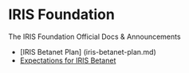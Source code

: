 # IRIS Foundation
The IRIS Foundation Official Docs &amp; Announcements
+ [IRIS Betanet Plan] (iris-betanet-plan.md)
+ [Expectations for IRIS Betanet](iris-betanet-expectations.md)

